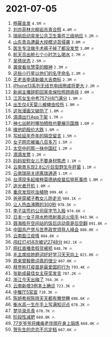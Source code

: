 # 2021-07-05

1. [杨幂金发](https://s.weibo.com/weibo?q=%23%E6%9D%A8%E5%B9%82%E9%87%91%E5%8F%91%23&Refer=top) `4.5M 🔥`
1. [刘亦菲林允柳岩杀青合照](https://s.weibo.com/weibo?q=%23%E5%88%98%E4%BA%A6%E8%8F%B2%E6%9E%97%E5%85%81%E6%9F%B3%E5%B2%A9%E6%9D%80%E9%9D%92%E5%90%88%E7%85%A7%23&Refer=top) `4.4M 🔥`
1. [瑞丽启动突发公共卫生事件三级响应](https://s.weibo.com/weibo?q=%23%E7%91%9E%E4%B8%BD%E5%90%AF%E5%8A%A8%E7%AA%81%E5%8F%91%E5%85%AC%E5%85%B1%E5%8D%AB%E7%94%9F%E4%BA%8B%E4%BB%B6%E4%B8%89%E7%BA%A7%E5%93%8D%E5%BA%94%23&Refer=top) `3.2M 🔥`
1. [山东青岛遭最大规模浒苔侵袭](https://s.weibo.com/weibo?q=%23%E5%B1%B1%E4%B8%9C%E9%9D%92%E5%B2%9B%E9%81%AD%E6%9C%80%E5%A4%A7%E8%A7%84%E6%A8%A1%E6%B5%92%E8%8B%94%E4%BE%B5%E8%A2%AD%23&Refer=top) `3.0M 🔥`
1. [医生专注做手术裤子掉了都没发觉](https://s.weibo.com/weibo?q=%23%E5%8C%BB%E7%94%9F%E4%B8%93%E6%B3%A8%E5%81%9A%E6%89%8B%E6%9C%AF%E8%A3%A4%E5%AD%90%E6%8E%89%E4%BA%86%E9%83%BD%E6%B2%A1%E5%8F%91%E8%A7%89%23&Refer=top) `3.0M 🔥`
1. [航天员出舱七个小时怎么喝水](https://s.weibo.com/weibo?q=%23%E8%88%AA%E5%A4%A9%E5%91%98%E5%87%BA%E8%88%B1%E4%B8%83%E4%B8%AA%E5%B0%8F%E6%97%B6%E6%80%8E%E4%B9%88%E5%96%9D%E6%B0%B4%23&Refer=top) `2.7M 🔥`
1. [吴倩状态](https://s.weibo.com/weibo?q=%23%E5%90%B4%E5%80%A9%E7%8A%B6%E6%80%81%23&Refer=top) `2.5M 🔥`
1. [龚俊看张慧雯的眼神](https://s.weibo.com/weibo?q=%23%E9%BE%9A%E4%BF%8A%E7%9C%8B%E5%BC%A0%E6%85%A7%E9%9B%AF%E7%9A%84%E7%9C%BC%E7%A5%9E%23&Refer=top) `2.3M 🔥`
1. [这些小行星以他们的名字命名](https://s.weibo.com/weibo?q=%23%E8%BF%99%E4%BA%9B%E5%B0%8F%E8%A1%8C%E6%98%9F%E4%BB%A5%E4%BB%96%E4%BB%AC%E7%9A%84%E5%90%8D%E5%AD%97%E5%91%BD%E5%90%8D%23&Refer=top) `2.3M 🔥`
1. [王老吉申请新婚大吉商标](https://s.weibo.com/weibo?q=%23%E7%8E%8B%E8%80%81%E5%90%89%E7%94%B3%E8%AF%B7%E6%96%B0%E5%A9%9A%E5%A4%A7%E5%90%89%E5%95%86%E6%A0%87%23&Refer=top) `2.3M 🔥`
1. [iPhone13系列无线充电线圈或将更大](https://s.weibo.com/weibo?q=%23iPhone13%E7%B3%BB%E5%88%97%E6%97%A0%E7%BA%BF%E5%85%85%E7%94%B5%E7%BA%BF%E5%9C%88%E6%88%96%E5%B0%86%E6%9B%B4%E5%A4%A7%23&Refer=top) `2.2M 🔥`
1. [新闻主播辞职回家卖保险照顾病母](https://s.weibo.com/weibo?q=%23%E6%96%B0%E9%97%BB%E4%B8%BB%E6%92%AD%E8%BE%9E%E8%81%8C%E5%9B%9E%E5%AE%B6%E5%8D%96%E4%BF%9D%E9%99%A9%E7%85%A7%E9%A1%BE%E7%97%85%E6%AF%8D%23&Refer=top) `2.0M 🔥`
1. [江苏女生中考757分8门满分](https://s.weibo.com/weibo?q=%23%E6%B1%9F%E8%8B%8F%E5%A5%B3%E7%94%9F%E4%B8%AD%E8%80%83757%E5%88%868%E9%97%A8%E6%BB%A1%E5%88%86%23&Refer=top) `1.9M 🔥`
1. [出生仅4天婴儿被蜱虫咬伤](https://s.weibo.com/weibo?q=%23%E5%87%BA%E7%94%9F%E4%BB%854%E5%A4%A9%E5%A9%B4%E5%84%BF%E8%A2%AB%E8%9C%B1%E8%99%AB%E5%92%AC%E4%BC%A4%23&Refer=top) `1.9M 🔥`
1. [这张漫画又破防了](https://s.weibo.com/weibo?q=%23%E8%BF%99%E5%BC%A0%E6%BC%AB%E7%94%BB%E5%8F%88%E7%A0%B4%E9%98%B2%E4%BA%86%23&Refer=top) `1.8M 🔥`
1. [滴滴出行App下架](https://s.weibo.com/weibo?q=%23%E6%BB%B4%E6%BB%B4%E5%87%BA%E8%A1%8CApp%E4%B8%8B%E6%9E%B6%23&Refer=top) `1.7M 🔥`
1. [神七出舱时哪怕牺牲也要展示国旗](https://s.weibo.com/weibo?q=%23%E7%A5%9E%E4%B8%83%E5%87%BA%E8%88%B1%E6%97%B6%E5%93%AA%E6%80%95%E7%89%BA%E7%89%B2%E4%B9%9F%E8%A6%81%E5%B1%95%E7%A4%BA%E5%9B%BD%E6%97%97%23&Refer=top) `1.6M 🔥`
1. [维他奶股价大跌](https://s.weibo.com/weibo?q=%23%E7%BB%B4%E4%BB%96%E5%A5%B6%E8%82%A1%E4%BB%B7%E5%A4%A7%E8%B7%8C%23&Refer=top) `1.6M 🔥`
1. [写给延年乔年的隔空留言](https://s.weibo.com/weibo?q=%23%E5%86%99%E7%BB%99%E5%BB%B6%E5%B9%B4%E4%B9%94%E5%B9%B4%E7%9A%84%E9%9A%94%E7%A9%BA%E7%95%99%E8%A8%80%23&Refer=top) `1.5M 🔥`
1. [女子网恋被骗八百多万](https://s.weibo.com/weibo?q=%23%E5%A5%B3%E5%AD%90%E7%BD%91%E6%81%8B%E8%A2%AB%E9%AA%97%E5%85%AB%E7%99%BE%E5%A4%9A%E4%B8%87%23&Refer=top) `1.5M 🔥`
1. [太空中的那一抹中国红](https://s.weibo.com/weibo?q=%23%E5%A4%AA%E7%A9%BA%E4%B8%AD%E7%9A%84%E9%82%A3%E4%B8%80%E6%8A%B9%E4%B8%AD%E5%9B%BD%E7%BA%A2%23&Refer=top) `1.2M 🔥`
1. [滴滴发票](https://s.weibo.com/weibo?q=%E6%BB%B4%E6%BB%B4%E5%8F%91%E7%A5%A8&Refer=top) `1.2M 🔥`
1. [妈妈安慰女儿不要身材焦虑](https://s.weibo.com/weibo?q=%23%E5%A6%88%E5%A6%88%E5%AE%89%E6%85%B0%E5%A5%B3%E5%84%BF%E4%B8%8D%E8%A6%81%E8%BA%AB%E6%9D%90%E7%84%A6%E8%99%91%23&Refer=top) `1.1M 🔥`
1. [云南景东现2.8公斤巨型野生牛肝菌](https://s.weibo.com/weibo?q=%23%E4%BA%91%E5%8D%97%E6%99%AF%E4%B8%9C%E7%8E%B02.8%E5%85%AC%E6%96%A4%E5%B7%A8%E5%9E%8B%E9%87%8E%E7%94%9F%E7%89%9B%E8%82%9D%E8%8F%8C%23&Refer=top) `1.1M 🔥`
1. [云南瑞丽关闭离瑞通道](https://s.weibo.com/weibo?q=%23%E4%BA%91%E5%8D%97%E7%91%9E%E4%B8%BD%E5%85%B3%E9%97%AD%E7%A6%BB%E7%91%9E%E9%80%9A%E9%81%93%23&Refer=top) `1.1M 🔥`
1. [台湾现多起接种莫德纳疫苗后猝死事件](https://s.weibo.com/weibo?q=%23%E5%8F%B0%E6%B9%BE%E7%8E%B0%E5%A4%9A%E8%B5%B7%E6%8E%A5%E7%A7%8D%E8%8E%AB%E5%BE%B7%E7%BA%B3%E7%96%AB%E8%8B%97%E5%90%8E%E7%8C%9D%E6%AD%BB%E4%BA%8B%E4%BB%B6%23&Refer=top) `1.0M 🔥`
1. [追光者开机](https://s.weibo.com/weibo?q=%23%E8%BF%BD%E5%85%89%E8%80%85%E5%BC%80%E6%9C%BA%23&Refer=top) `1.0M 🔥`
1. [重庆发现吃虫植物](https://s.weibo.com/weibo?q=%23%E9%87%8D%E5%BA%86%E5%8F%91%E7%8E%B0%E5%90%83%E8%99%AB%E6%A4%8D%E7%89%A9%23&Refer=top) `999.4K 🔥`
1. [爸爸穿裙子教女儿防走光](https://s.weibo.com/weibo?q=%23%E7%88%B8%E7%88%B8%E7%A9%BF%E8%A3%99%E5%AD%90%E6%95%99%E5%A5%B3%E5%84%BF%E9%98%B2%E8%B5%B0%E5%85%89%23&Refer=top) `984.1K 🔥`
1. [让人热血沸腾的300秒](https://s.weibo.com/weibo?q=%23%E8%AE%A9%E4%BA%BA%E7%83%AD%E8%A1%80%E6%B2%B8%E8%85%BE%E7%9A%84300%E7%A7%92%23&Refer=top) `978.5K 🔥`
1. [李子柒签约公司获字节入股](https://s.weibo.com/weibo?q=%23%E6%9D%8E%E5%AD%90%E6%9F%92%E7%AD%BE%E7%BA%A6%E5%85%AC%E5%8F%B8%E8%8E%B7%E5%AD%97%E8%8A%82%E5%85%A5%E8%82%A1%23&Refer=top) `974.6K 🔥`
1. [日本一女子用水枪喷射奥运火炬手](https://s.weibo.com/weibo?q=%23%E6%97%A5%E6%9C%AC%E4%B8%80%E5%A5%B3%E5%AD%90%E7%94%A8%E6%B0%B4%E6%9E%AA%E5%96%B7%E5%B0%84%E5%A5%A5%E8%BF%90%E7%81%AB%E7%82%AC%E6%89%8B%23&Refer=top) `943.9K 🔥`
1. [聂海胜在空间站的饭后运动竟是后空翻](https://s.weibo.com/weibo?q=%23%E8%81%82%E6%B5%B7%E8%83%9C%E5%9C%A8%E7%A9%BA%E9%97%B4%E7%AB%99%E7%9A%84%E9%A5%AD%E5%90%8E%E8%BF%90%E5%8A%A8%E7%AB%9F%E6%98%AF%E5%90%8E%E7%A9%BA%E7%BF%BB%23&Refer=top) `891.8K 🔥`
1. [中国共产党与世界政党领导人峰会](https://s.weibo.com/weibo?q=%23%E4%B8%AD%E5%9B%BD%E5%85%B1%E4%BA%A7%E5%85%9A%E4%B8%8E%E4%B8%96%E7%95%8C%E6%94%BF%E5%85%9A%E9%A2%86%E5%AF%BC%E4%BA%BA%E5%B3%B0%E4%BC%9A%23&Refer=top) `886.0K 🔥`
1. [云南盈江疫情](https://s.weibo.com/weibo?q=%23%E4%BA%91%E5%8D%97%E7%9B%88%E6%B1%9F%E7%96%AB%E6%83%85%23&Refer=top) `884.6K 🔥`
1. [闯红灯458次被记2748分](https://s.weibo.com/weibo?q=%23%E9%97%AF%E7%BA%A2%E7%81%AF458%E6%AC%A1%E8%A2%AB%E8%AE%B02748%E5%88%86%23&Refer=top) `862.1K 🔥`
1. [网红直播卖假货被抓](https://s.weibo.com/weibo?q=%23%E7%BD%91%E7%BA%A2%E7%9B%B4%E6%92%AD%E5%8D%96%E5%81%87%E8%B4%A7%E8%A2%AB%E6%8A%93%23&Refer=top) `848.7K 🔥`
1. [毛主席给她题词好好学习天天向上](https://s.weibo.com/weibo?q=%23%E6%AF%9B%E4%B8%BB%E5%B8%AD%E7%BB%99%E5%A5%B9%E9%A2%98%E8%AF%8D%E5%A5%BD%E5%A5%BD%E5%AD%A6%E4%B9%A0%E5%A4%A9%E5%A4%A9%E5%90%91%E4%B8%8A%23&Refer=top) `821.0K 🔥`
1. [原来曾毅歌词真的很少](https://s.weibo.com/weibo?q=%23%E5%8E%9F%E6%9D%A5%E6%9B%BE%E6%AF%85%E6%AD%8C%E8%AF%8D%E7%9C%9F%E7%9A%84%E5%BE%88%E5%B0%91%23&Refer=top) `807.0K 🔥`
1. [拜登称打疫苗是最爱国的行为](https://s.weibo.com/weibo?q=%23%E6%8B%9C%E7%99%BB%E7%A7%B0%E6%89%93%E7%96%AB%E8%8B%97%E6%98%AF%E6%9C%80%E7%88%B1%E5%9B%BD%E7%9A%84%E8%A1%8C%E4%B8%BA%23&Refer=top) `793.4K 🔥`
1. [张新成最佳女主获奖发言](https://s.weibo.com/weibo?q=%23%E5%BC%A0%E6%96%B0%E6%88%90%E6%9C%80%E4%BD%B3%E5%A5%B3%E4%B8%BB%E8%8E%B7%E5%A5%96%E5%8F%91%E8%A8%80%23&Refer=top) `787.2K 🔥`
1. [浙江今天出梅了](https://s.weibo.com/weibo?q=%23%E6%B5%99%E6%B1%9F%E4%BB%8A%E5%A4%A9%E5%87%BA%E6%A2%85%E4%BA%86%23&Refer=top) `764.3K 🔥`
1. [云南新增3例本土确诊](https://s.weibo.com/weibo?q=%23%E4%BA%91%E5%8D%97%E6%96%B0%E5%A2%9E3%E4%BE%8B%E6%9C%AC%E5%9C%9F%E7%A1%AE%E8%AF%8A%23&Refer=top) `723.3K 🔥`
1. [中餐厅5官宣](https://s.weibo.com/weibo?q=%23%E4%B8%AD%E9%A4%90%E5%8E%855%E5%AE%98%E5%AE%A3%23&Refer=top) `710.3K 🔥`
1. [陈妍希祝陈晓天天都有懒觉睡](https://s.weibo.com/weibo?q=%23%E9%99%88%E5%A6%8D%E5%B8%8C%E7%A5%9D%E9%99%88%E6%99%93%E5%A4%A9%E5%A4%A9%E9%83%BD%E6%9C%89%E6%87%92%E8%A7%89%E7%9D%A1%23&Refer=top) `686.6K 🔥`
1. [衡水高一生在手上写满知识点](https://s.weibo.com/weibo?q=%23%E8%A1%A1%E6%B0%B4%E9%AB%98%E4%B8%80%E7%94%9F%E5%9C%A8%E6%89%8B%E4%B8%8A%E5%86%99%E6%BB%A1%E7%9F%A5%E8%AF%86%E7%82%B9%23&Refer=top) `676.2K 🔥`
1. [梦华录杀青](https://s.weibo.com/weibo?q=%23%E6%A2%A6%E5%8D%8E%E5%BD%95%E6%9D%80%E9%9D%92%23&Refer=top) `670.7K 🔥`
1. [阶段性减肥](https://s.weibo.com/weibo?q=%23%E9%98%B6%E6%AE%B5%E6%80%A7%E5%87%8F%E8%82%A5%23&Refer=top) `669.0K 🔥`
1. [77岁爷爷将瘫痪老伴绑在身上锻炼](https://s.weibo.com/weibo?q=%2377%E5%B2%81%E7%88%B7%E7%88%B7%E5%B0%86%E7%98%AB%E7%97%AA%E8%80%81%E4%BC%B4%E7%BB%91%E5%9C%A8%E8%BA%AB%E4%B8%8A%E9%94%BB%E7%82%BC%23&Refer=top) `668.4K 🔥`
1. [贺先生的恋恋不忘定档](https://s.weibo.com/weibo?q=%23%E8%B4%BA%E5%85%88%E7%94%9F%E7%9A%84%E6%81%8B%E6%81%8B%E4%B8%8D%E5%BF%98%E5%AE%9A%E6%A1%A3%23&Refer=top) `667.6K 🔥`

